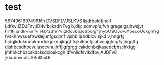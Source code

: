 # test
567496169749616h
DVSDFLVJSLKVS
lkjdfboldfjnolf
l;dfkv;lZDJFnv;iDNv'bljkadNFvg
b;dkp;somvp's,fvh
gregergajhwsjyt
hrflk;ja'dlrvkm'v
bkb'zdfm'v;zldovbpzodbolgf
jhybOSUycvuYbecoUckghfrg
fvskhnwsuefnwklejunfgsdjmf
vjshb ljshdblcv;sjkd v;hngrfg
hjdgjkdukmdukmxdukjukdujkggt
fsjkdhbcfjsahvcujghcgfyghggtfg
djshbcsdhbcvuiasdcvhujhffjigfgrgg
cakdchbxjkasedcbhsdhkfgg
jmhbkchbscskdcksdcioskcgh
dfvnlidfnvikdfpviAJDFv8
;ksubnvcolUSBolS546
